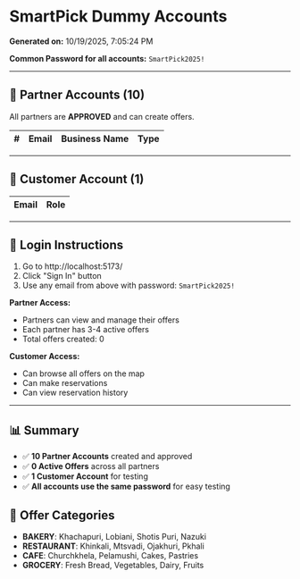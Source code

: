 # SmartPick Dummy Accounts

**Generated on:** 10/19/2025, 7:05:24 PM

**Common Password for all accounts:** `SmartPick2025!`

---

## 🏪 Partner Accounts (10)

All partners are **APPROVED** and can create offers.

| # | Email | Business Name | Type |
|---|-------|---------------|------|

---

## 👤 Customer Account (1)

| Email | Role |
|-------|------|

---

## 🔑 Login Instructions

1. Go to http://localhost:5173/
2. Click "Sign In" button
3. Use any email from above with password: `SmartPick2025!`

**Partner Access:**
- Partners can view and manage their offers
- Each partner has 3-4 active offers
- Total offers created: 0

**Customer Access:**
- Can browse all offers on the map
- Can make reservations
- Can view reservation history

---

## 📊 Summary

- ✅ **10 Partner Accounts** created and approved
- ✅ **0 Active Offers** across all partners
- ✅ **1 Customer Account** for testing
- ✅ **All accounts use the same password** for easy testing

## 📍 Offer Categories

- **BAKERY**: Khachapuri, Lobiani, Shotis Puri, Nazuki
- **RESTAURANT**: Khinkali, Mtsvadi, Ojakhuri, Pkhali
- **CAFE**: Churchkhela, Pelamushi, Cakes, Pastries
- **GROCERY**: Fresh Bread, Vegetables, Dairy, Fruits
